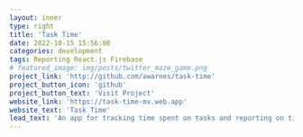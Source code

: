 ```yaml
---
layout: inner
type: right
title: 'Task Time'
date: 2022-10-15 15:56:00
categories: development
tags: Reporting React.js Firebase
# featured_image: img/posts/twitter_maze_game.png
project_link: 'http://github.com/awarnes/task-time'
project_button_icon: 'github'
project_button_text: 'Visit Project'
website_link: 'https://task-time-mv.web.app'
website_text: 'Task Time'
lead_text: 'An app for tracking time spent on tasks and reporting on time spent.'
---
```

